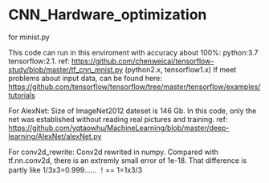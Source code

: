 # CNN_Hardware_optimization

for minist.py

This code can run in this enviroment with accuracy about 100%: python:3.7 tensorflow:2.1.
ref: https://github.com/chenweicai/tensorflow-study/blob/master/tf_cnn_mnist.py (python2.x, tensorflow1.x)
If meet problems about input data, can be found here: https://github.com/tensorflow/tensorflow/tree/master/tensorflow/examples/tutorials

For AlexNet:
Size of ImageNet2012 dateset is 146 Gb. In this code, only the net was established without reading real pictures and training.
ref: https://github.com/yqtaowhu/MachineLearning/blob/master/deep-learning/AlexNet/alexNet.py

For conv2d_rewrite:
Conv2d rewrited in numpy.
Compared with tf.nn.conv2d, there is an extremly small error of 1e-18.
That difference is partly like 1/3x3=0.999…… ！==    1=1x3/3
